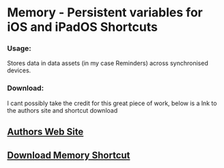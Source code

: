 
# Memory - Persistent variables for iOS and iPadOS Shortcuts

### Usage: 
Stores data in data assets (in my case Reminders) across synchronised devices.

### Download: 

I cant possibly take the credit for this great piece of work, below is a lnk to the authors site and shortcut download

## [Authors Web Site](https://nadnosliw.wordpress.com/2021/10/28/persistent-variables-for-ios-and-ipados-shortcuts)

## [Download Memory Shortcut](https://www.icloud.com/shortcuts/ca8e162238d34d85acdc27cc7c90d3be)
